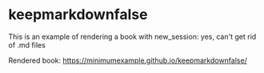 # keepmarkdownfalse
This is an example of rendering a book with new_session: yes, can't get rid of .md files

Rendered book: https://minimumexample.github.io/keepmarkdownfalse/
